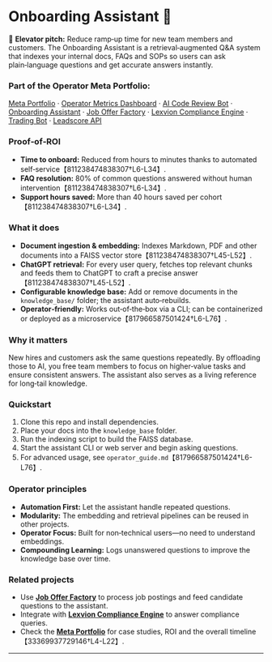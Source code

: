 # Onboarding Assistant 🧠

🚀 **Elevator pitch:** Reduce ramp‑up time for new team members and customers. The Onboarding Assistant is a retrieval‑augmented Q&A system that indexes your internal docs, FAQs and SOPs so users can ask plain‑language questions and get accurate answers instantly.

### Part of the Operator Meta Portfolio:
[Meta Portfolio](https://github.com/Bigmannot23/meta_portfolio) · [Operator Metrics Dashboard](https://github.com/Bigmannot23/operator_metrics_dashboard) · [AI Code Review Bot](https://github.com/Bigmannot23/ai_code_review_bot) · [Onboarding Assistant](#) · [Job Offer Factory](https://github.com/Bigmannot23/job_offer_factory_autorun) · [Lexvion Compliance Engine](https://github.com/Bigmannot23/lexvion) · [Trading Bot](https://github.com/Bigmannot23/lexvion_trading_bot_full_auto) · [Leadscore API](https://github.com/Bigmannot23/operators-leadscore-api)

### Proof‑of‑ROI
- **Time to onboard:** Reduced from hours to minutes thanks to automated self‑service【811238474838307†L6-L34】.
- **FAQ resolution:** 80% of common questions answered without human intervention【811238474838307†L6-L34】.
- **Support hours saved:** More than 40 hours saved per cohort【811238474838307†L6-L34】.

### What it does
- **Document ingestion & embedding:** Indexes Markdown, PDF and other documents into a FAISS vector store【811238474838307†L45-L52】.
- **ChatGPT retrieval:** For every user query, fetches top relevant chunks and feeds them to ChatGPT to craft a precise answer【811238474838307†L45-L52】.
- **Configurable knowledge base:** Add or remove documents in the `knowledge_base/` folder; the assistant auto‑rebuilds.
- **Operator‑friendly:** Works out‑of‑the‑box via a CLI; can be containerized or deployed as a microservice【817966587501424†L6-L76】.

### Why it matters
New hires and customers ask the same questions repeatedly. By offloading those to AI, you free team members to focus on higher‑value tasks and ensure consistent answers. The assistant also serves as a living reference for long‑tail knowledge.

### Quickstart
1. Clone this repo and install dependencies.
2. Place your docs into the `knowledge_base` folder.
3. Run the indexing script to build the FAISS database.
4. Start the assistant CLI or web server and begin asking questions.
5. For advanced usage, see `operator_guide.md`【817966587501424†L6-L76】.

### Operator principles
- **Automation First:** Let the assistant handle repeated questions.
- **Modularity:** The embedding and retrieval pipelines can be reused in other projects.
- **Operator Focus:** Built for non‑technical users—no need to understand embeddings.
- **Compounding Learning:** Logs unanswered questions to improve the knowledge base over time.

### Related projects
- Use **[Job Offer Factory](https://github.com/Bigmannot23/job_offer_factory_autorun)** to process job postings and feed candidate questions to the assistant.
- Integrate with **[Lexvion Compliance Engine](https://github.com/Bigmannot23/lexvion)** to answer compliance queries.
- Check the **[Meta Portfolio](https://github.com/Bigmannot23/meta_portfolio)** for case studies, ROI and the overall timeline【33369937729146†L4-L22】.

---
